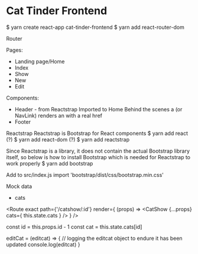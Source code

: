 # Cat Tinder Frontend

$ yarn create react-app cat-tinder-frontend
$ yarn add react-router-dom


Router

Pages:
- Landing page/Home
- Index
- Show
- New
- Edit

Components:
- Header - from Reactstrap
Imported to Home
Behind the scenes a <Link> (or NavLink) renders an <a> with a real href
- Footer

Reactstrap
Reactstrap is Bootstrap for React components
$ yarn add react (?)
$ yarn add react-dom (?)
$ yarn add reactstrap

Since Reactstrap is a library, it does not contain the actual Bootstrap library itself, so below is how to install Bootstrap which is needed for Reactstrap to work properly
$ yarn add bootstrap

Add to src/index.js
import 'bootstrap/dist/css/bootstrap.min.css'


Mock data
- cats



<Route
  exact path={'/catshow/:id'}
  render={ (props) => <CatShow {...props} cats={ this.state.cats } /> }
/>



 const id = this.props.id - 1
 const cat = this.state.cats[id]


 editCat = (editcat) => {
   // logging the editcat object to endure it has been updated
   console.log(editcat)
 }
